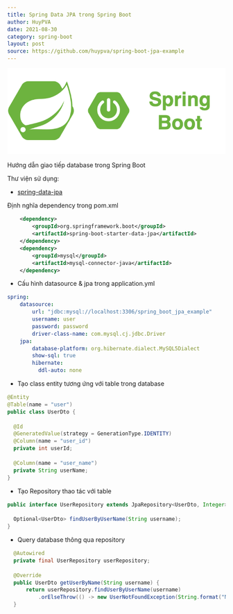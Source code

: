```yaml
---
title: Spring Data JPA trong Spring Boot
author: HuyPVA
date: 2021-08-30
category: spring-boot
layout: post
source: https://github.com/huypva/spring-boot-jpa-example
---
```


<div align="center">
    <img src="../assets/images/spring_boot_icon.png"/>
</div>

Hướng dẫn giao tiếp database trong Spring Boot

Thư viện sử dụng:
- [spring-data-jpa](https://spring.io/projects/spring-data-jpa)

Định nghĩa dependency trong pom.xml
```xml
    <dependency>
        <groupId>org.springframework.boot</groupId>
        <artifactId>spring-boot-starter-data-jpa</artifactId>
    </dependency>
    <dependency>
        <groupId>mysql</groupId>
        <artifactId>mysql-connector-java</artifactId>
    </dependency>
```

- Cấu hình datasource & jpa trong application.yml
```yml
spring:
    datasource:
        url: "jdbc:mysql://localhost:3306/spring_boot_jpa_example"
        username: user
        password: password
        driver-class-name: com.mysql.cj.jdbc.Driver
    jpa:
        database-platform: org.hibernate.dialect.MySQL5Dialect
        show-sql: true
        hibernate:
          ddl-auto: none
``` 

- Tạo class entity tương ứng với table trong database

```java
@Entity
@Table(name = "user")
public class UserDto {

  @Id
  @GeneratedValue(strategy = GenerationType.IDENTITY)
  @Column(name = "user_id")
  private int userId;

  @Column(name = "user_name")
  private String userName;
}
``` 

- Tạo Repository thao tác với table

```java
public interface UserRepository extends JpaRepository<UserDto, Integer> {

  Optional<UserDto> findUserByUserName(String username);
}
```

- Query database thông qua repository

```java
  @Autowired
  private final UserRepository userRepository;
  
  @Override
  public UserDto getUserByName(String username) {
      return userRepository.findUserByUserName(username)
          .orElseThrow(() -> new UserNotFoundException(String.format("Not found user by name %s", username)));
  }
```